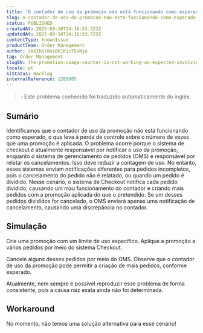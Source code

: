 ```yaml
---
title: 'O contador de uso da promoção não está funcionando como esperado, envolvendo divisões de pedidos e pedidos incompletos.'
slug: o-contador-de-uso-da-promocao-nao-esta-funcionando-como-esperado-envolvendo-divisoes-de-pedidos-e-pedidos-incompletos
status: PUBLISHED
createdAt: 2025-09-10T14:16:53.723Z
updatedAt: 2025-09-10T14:16:53.723Z
contentType: knownIssue
productTeam: Order Management
author: 2mXZkbi0oi061KicTExNjo
tag: Order Management
slugEN: the-promotion-usage-counter-is-not-working-as-expected-involving-order-splits-and-incomplete-orders
locale: pt
kiStatus: Backlog
internalReference: 1289805
---
```


>ℹ️ Este problema conhecido foi traduzido automaticamente do inglês.

## Sumário


Identificamos que o contador de uso da promoção não está funcionando como esperado, o que leva à perda de controle sobre o número de vezes que uma promoção é aplicada.
O problema ocorre porque o sistema de checkout é atualmente responsável por notificar o uso da promoção, enquanto o sistema de gerenciamento de pedidos (OMS) é responsável por relatar os cancelamentos.
Isso deve reduzir a contagem de uso. No entanto, esses sistemas enviam notificações diferentes para pedidos incompletos, pois o cancelamento do pedido não é relatado, ou quando um pedido é dividido. Nesse cenário, o sistema de Checkout notifica cada pedido dividido, causando um mau funcionamento do contador e criando mais pedidos com a promoção aplicada do que o pretendido. Se um desses pedidos divididos for cancelado, o OMS enviará apenas uma notificação de cancelamento, causando uma discrepância no contador.
## Simulação


Crie uma promoção com um limite de uso específico.
Aplique a promoção a vários pedidos por meio do sistema Checkout.

Cancele alguns desses pedidos por meio do OMS.
Observe que o contador de uso da promoção pode permitir a criação de mais pedidos, conforme esperado.

Atualmente, nem sempre é possível reproduzir esse problema de forma consistente, pois a causa raiz exata ainda não foi determinada.


## Workaround


No momento, não temos uma solução alternativa para esse cenário!



